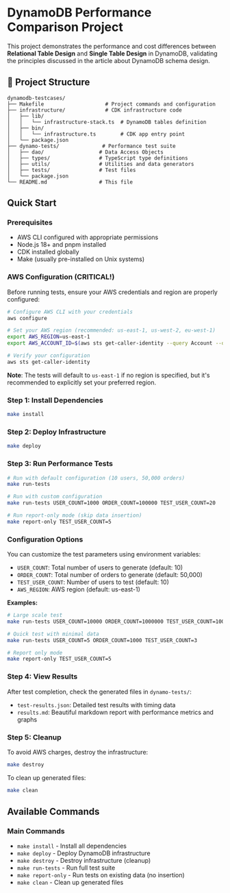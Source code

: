 # DynamoDB Performance Comparison Project

This project demonstrates the performance and cost differences between **Relational Table Design** and **Single Table Design** in DynamoDB, validating the principles discussed in the article about DynamoDB schema design.

## 🎯 Project Structure

```
dynamodb-testcases/
├── Makefile                    # Project commands and configuration
├── infrastructure/             # CDK infrastructure code
│   ├── lib/
│   │   └── infrastructure-stack.ts  # DynamoDB tables definition
│   ├── bin/
│   │   └── infrastructure.ts        # CDK app entry point
│   └── package.json
├── dynamo-tests/              # Performance test suite
│   ├── dao/                  # Data Access Objects
│   ├── types/                # TypeScript type definitions
│   ├── utils/                # Utilities and data generators
│   ├── tests/                # Test files
│   └── package.json
└── README.md                 # This file
```

## Quick Start

### Prerequisites
- AWS CLI configured with appropriate permissions
- Node.js 18+ and pnpm installed
- CDK installed globally
- Make (usually pre-installed on Unix systems)

### AWS Configuration (CRITICAL!)
Before running tests, ensure your AWS credentials and region are properly configured:

```bash
# Configure AWS CLI with your credentials
aws configure

# Set your AWS region (recommended: us-east-1, us-west-2, eu-west-1)
export AWS_REGION=us-east-1
export AWS_ACCOUNT_ID=$(aws sts get-caller-identity --query Account --output text)

# Verify your configuration
aws sts get-caller-identity
```

**Note**: The tests will default to `us-east-1` if no region is specified, but it's recommended to explicitly set your preferred region.

### Step 1: Install Dependencies
```bash
make install
```

### Step 2: Deploy Infrastructure
```bash
make deploy
```

### Step 3: Run Performance Tests
```bash
# Run with default configuration (10 users, 50,000 orders)
make run-tests

# Run with custom configuration
make run-tests USER_COUNT=1000 ORDER_COUNT=100000 TEST_USER_COUNT=20

# Run report-only mode (skip data insertion)
make report-only TEST_USER_COUNT=5
```

### Configuration Options
You can customize the test parameters using environment variables:

- `USER_COUNT`: Total number of users to generate (default: 10)
- `ORDER_COUNT`: Total number of orders to generate (default: 50,000)
- `TEST_USER_COUNT`: Number of users to test (default: 10)
- `AWS_REGION`: AWS region (default: us-east-1)

**Examples:**
```bash
# Large scale test
make run-tests USER_COUNT=10000 ORDER_COUNT=1000000 TEST_USER_COUNT=100

# Quick test with minimal data
make run-tests USER_COUNT=5 ORDER_COUNT=1000 TEST_USER_COUNT=3

# Report only mode
make report-only TEST_USER_COUNT=5
```

### Step 4: View Results
After test completion, check the generated files in `dynamo-tests/`:
- `test-results.json`: Detailed test results with timing data
- `results.md`: Beautiful markdown report with performance metrics and graphs

### Step 5: Cleanup
To avoid AWS charges, destroy the infrastructure:
```bash
make destroy
```

To clean up generated files:
```bash
make clean
```

## Available Commands

### Main Commands
- `make install` - Install all dependencies
- `make deploy` - Deploy DynamoDB infrastructure
- `make destroy` - Destroy infrastructure (cleanup)
- `make run-tests` - Run full test suite
- `make report-only` - Run tests on existing data (no insertion)
- `make clean` - Clean up generated files 